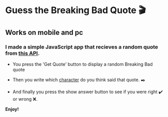 # Guess the Breaking Bad Quote :clapper:

## Works on mobile and pc

### I made a simple JavaScript app that recieves a random quote from [this API](https://api.breakingbadquotes.xyz/v1/quotes).

- You press the 'Get Quote' button to display a random Breaking Bad quote

- Then you write which [character](https://breakingbad.fandom.com/wiki/Category:Breaking_Bad_Characters) do you think said that quote. :black_nib:

- And finally you press the show answer button to see if you were right :heavy_check_mark: or wrong :x:.

**Enjoy!**
